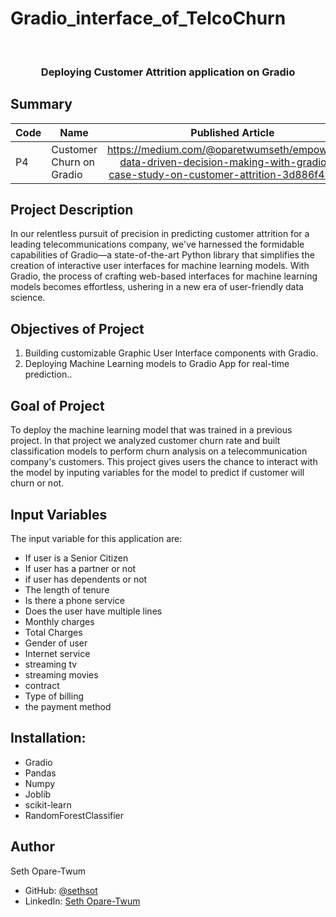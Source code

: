 # Gradio_interface_of_TelcoChurn

<a name="readme-top"></a>

<div align="center">
  <br/>

  <h3><b>Deploying Customer Attrition application on Gradio</b></h3>

</div>


## Summary <a name="summary"></a>
| Code      | Name        | Published Article |   |
|-----------|-------------|:-------------:|------:|
| P4 | Customer Churn on Gradio | https://medium.com/@oparetwumseth/empowering-data-driven-decision-making-with-gradio-a-case-study-on-customer-attrition-3d886f49468e  |  |

## Project Description <a name="project-description"></a>
   
In our relentless pursuit of precision in predicting customer attrition for a leading telecommunications company, we've harnessed the formidable capabilities of Gradio—a state-of-the-art Python library that simplifies the creation of interactive user interfaces for machine learning models. With Gradio, the process of crafting web-based interfaces for machine learning models becomes effortless, ushering in a new era of user-friendly data science. 

## Objectives of Project <a name="objectives-of-project"></a>
1. Building customizable Graphic User Interface components with Gradio.
2. Deploying Machine Learning models to Gradio App for real-time prediction.. 

## Goal of Project <a name="goal-of-project"></a>
To deploy the machine learning model that was trained in a previous project. In that project we analyzed customer churn rate and built classification models to perform churn analysis on a telecommunication company's customers. This project gives users the chance to interact with the model by inputing variables for the model to predict if customer will churn or not. 

## Input Variables <a name="Input"></a>
The input variable for this application are:
* If user is a Senior Citizen
* If user has a partner or not
* if user has dependents or not
* The length of tenure
* Is there a phone service
* Does the user have multiple lines
* Monthly charges
* Total Charges
* Gender of user
* Internet service
* streaming tv
* streaming movies
* contract
* Type of billing
* the payment method

## Installation: <a name="installation:"></a>
* Gradio 
* Pandas
* Numpy
* Joblib
* scikit-learn
* RandomForestClassifier

## Author <a name="author"></a>
Seth Opare-Twum
- GitHub: [@sethsot](https://github.com/sethsot/sethsot)
- LinkedIn: [Seth Opare-Twum](https://www.linkedin.com/in/%20seth-opare-twum)
